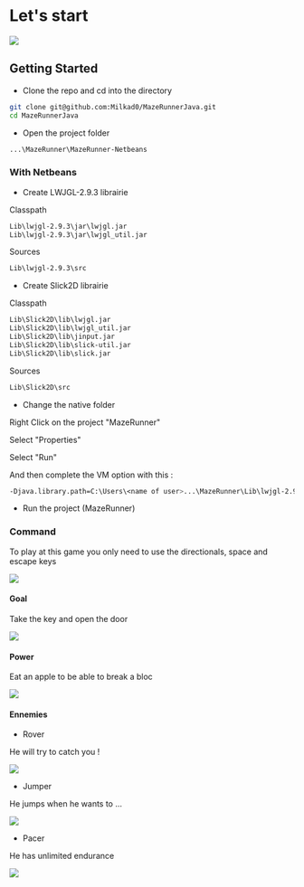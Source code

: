 # Let's start



![](img/ExampleApp.PNG)

## Getting Started

- Clone the repo and cd into the directory
```sh
git clone git@github.com:Milkad0/MazeRunnerJava.git
cd MazeRunnerJava
```

- Open the project folder
```sh
...\MazeRunner\MazeRunner-Netbeans
```

### With Netbeans
 
 - Create LWJGL-2.9.3 librairie
 
 Classpath
 
 ```sh
 Lib\lwjgl-2.9.3\jar\lwjgl.jar
 Lib\lwjgl-2.9.3\jar\lwjgl_util.jar
 ```
 
 Sources
 
  ```sh
 Lib\lwjgl-2.9.3\src
  ```
 
 - Create Slick2D librairie
 
  Classpath
  
 ```sh
 Lib\Slick2D\lib\lwjgl.jar
 Lib\Slick2D\lib\lwjgl_util.jar
 Lib\Slick2D\lib\jinput.jar
 Lib\Slick2D\lib\slick-util.jar
 Lib\Slick2D\lib\slick.jar
 ```
 Sources
 
  ```sh
 Lib\Slick2D\src
  ```
  - Change the native folder
  
  Right Click on the project "MazeRunner"
  
  Select "Properties"
  
  Select "Run"
  
  And then complete the VM option with this :
  
  ```sh
  -Djava.library.path=C:\Users\<name of user>...\MazeRunner\Lib\lwjgl-2.9.3\native\<os>
  ```
  
  - Run the project (MazeRunner)

### Command

To play at this game you only need to use the directionals, space and escape keys

![](img/ExampleApp.PNG)

#### Goal

Take the key and open the door

![](img/ExampleApp.PNG)

#### Power

Eat an apple to be able to break a bloc

![](img/ExampleApp.PNG)

#### Ennemies

- Rover

He will try to catch you !

![](img/ExampleApp.PNG)

- Jumper

He jumps when he wants to ...

![](img/ExampleApp.PNG)

- Pacer

He has unlimited endurance

![](img/ExampleApp.PNG)



